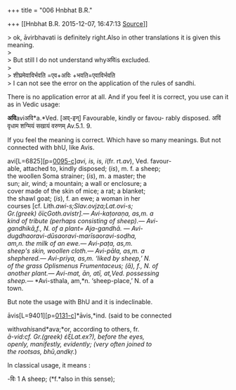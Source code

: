 +++
title = "006 Hnbhat B.R."

+++
[[Hnbhat B.R.	2015-12-07, 16:47:13 [Source](https://groups.google.com/g/samskrita/c/wa_D34WAI6o)]]



\> ok, āvirbhavati is definitely right.Also in other translations it is given this meaning.  
\>  
\> But still I do not understand whyअविis excluded.  
\>  
\> शीघ्रमेवाविर्भवति =एव+अविः +भवति=एवाविर्भवति  
\> I can not see the error on the application of the rules of sandhi.

There is no application error at all. And if you feel it is correct, you use can it as in Vedic usage:

**अवि**aviअवि*a.*Ved. \[अव्-इन्\] Favourable, kindly or favou- rably disposed. अविं वृधाम शग्मियं सखायं वरुणम् Av.5.1. 9.

If you feel the meaning is correct. Which have so many meanings. But not connected with bhU, like Avis.

avi\[L=6825\]\[p=[0095-c](http://www.sanskrit-lexicon.uni-koeln.de/scans/MW72Scan/2014/web/webtc/servepdf.php?page=0095)\]*avi, is, is, i*(fr. rt.*av*), Ved. favour-  
able, attached to, kindly disposed; (*is*), m. f. a sheep;  
the woollen Soma strainer; (*is*), m. a master; the  
sun; air, wind; a mountain; a wall or enclosure; a  
cover made of the skin of mice; a rat; a blanket;  
the shawl goat; (*is*), f. an ewe; a woman in her  
courses \[cf. Lith.*awi-s;*Slav.*ovjza;*Lat.*ovi-s;*  
Gr.(greek) ὄϊςGoth.*avistr*\].*—* *Avi-kaṭoraṇa, as,*m. a  
kind of tribute (perhaps consisting of sheep).*—* *Avi-*  
*gandhikā,*f., N. of a plant*=* *Aja-gandhā. —* *Avi-*  
*dugdha*or*avi-dūsa*or*avi-marīsa*or*avi-soḍha,*  
*am,*n. the milk of an ewe.*—* *Avi-paṭa, as,*m.  
sheep's skin, woollen cloth.*—* *Avi-pāla, as,*m. a  
shephered.*—* *Avi-priya, as,*m. ‘liked by sheep,’ N.  
of the grass Oplismenus Frumentaceus; (*ā*), f., N. of  
another plant.*—* *Avi-mat,* *ān,* *atī, at,*Ved. possessing  
sheep.*—* *Avi-sthala, am,*n. ‘sheep-place,’ N. of a  
town.  
  
But note the usage with BhU and it is indeclinable.

āvis\[L=9401\]\[p=[0131-c](http://www.sanskrit-lexicon.uni-koeln.de/scans/MW72Scan/2014/web/webtc/servepdf.php?page=0131)\]*āvis,*ind. (said to be connected

  
with*vahis*and*ava;*or, according to others, fr.  
*ā-vid:*cf. Gr.(greek) ἐξLat.*ex?*), before the eyes,  
openly, manifestly, evidently; (very often joined to  
the roots*as,* *bhū,*and*kṛ.*)

In classical usage, it means :

-विः 1 A sheep; (*f.*also in this sense);  

